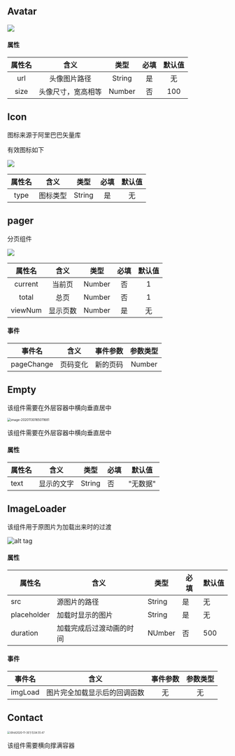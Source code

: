 ## Avatar

![](http://mdrs.yuanjin.tech/img/20201130153821.png)

#### 属性

| 属性名 |        含义        |  类型  | 必填 | 默认值 |
| :----: | :----------------: | :----: | :--: | :----: |
|  url   |    头像图片路径    | String |  是  |   无   |
|  size  | 头像尺寸，宽高相等 | Number |  否  |  100   |



## Icon

图标来源于阿里巴巴矢量库	

有效图标如下

![](http://mdrs.yuanjin.tech/img/20201130155542.jpg)

| 属性名 |   含义   |  类型  | 必填 | 默认值 |
| :----: | :------: | :----: | :--: | :----: |
|  type  | 图标类型 | String |  是  |   无   |



## pager

分页组件

![](C:\Users\MI\AppData\Roaming\Typora\typora-user-images\1624243065821.png)

| 属性名  |   含义   |  类型  | 必填 | 默认值 |
| :-----: | :------: | :----: | :--: | :----: |
| current |  当前页  | Number |  否  |   1    |
|  total  |   总页   | Number |  否  |   1    |
| viewNum | 显示页数 | Number |  是  |   无   |

#### 事件

|   事件名   |   含义   | 事件参数 | 参数类型 |
| :--------: | :------: | :------: | :------: |
| pageChange | 页码变化 | 新的页码 |  Number  |



## Empty 

该组件需要在外层容器中横向垂直居中

<img src="http://mdrs.yuanjin.tech/img/20201130165011.png" alt="image-20201130165011681" style="zoom:50%;" />

该组件需要在外层容器中横向垂直居中

#### 属性

| 属性名 | 含义       | 类型   | 必填 | 默认值   |
| ------ | ---------- | ------ | ---- | -------- |
| text   | 显示的文字 | String | 否   | "无数据" |



## ImageLoader

该组件用于原图片为加载出来时的过渡

![alt tag](http://mdrs.yuanjin.tech/img/20201115132049.gif)

#### 属性

| 属性名      | 含义                     | 类型   | 必填 | 默认值 |
| ----------- | ------------------------ | ------ | ---- | ------ |
| src         | 源图片的路径             | String | 是   | 无     |
| placeholder | 加载时显示的图片         | String | 是   | 无     |
| duration    | 加载完成后过渡动画的时间 | NUmber | 否   | 500    |

#### 事件

| 事件名  |             含义             | 事件参数 | 参数类型 |
| :-----: | :--------------------------: | :------: | :------: |
| imgLoad | 图片完全加载显示后的回调函数 |    无    |    无    |



## Contact

<img src="http://mdrs.yuanjin.tech/img/20201130165641.gif" alt="iShot2020-11-30下午04.55.47" style="zoom:40%;" />

该组件需要横向撑满容器

